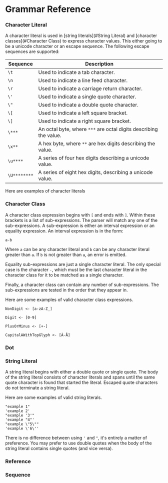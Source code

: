 Grammar Reference
=================

### Character Literal

A character literal is used in [string literals](#String Literal) and
[character classes](#Character Class) to express character values. This either
going to be a unicode character or an escape sequence. The following escape
sequences are supported:

| Sequence     | Description                                                       |
|--------------|-------------------------------------------------------------------|
|         `\t` | Used to indicate a tab character.                                 |
|         `\n` | Used to indicate a line feed character.                           |
|         `\r` | Used to indicate a carriage return character.                     |
|         `\'` | Used to indicate a single quote character.                        |
|         `\"` | Used to indicate a double quote character.                        |
|         `\[` | Used to indicate a left square bracket.                           |
|         `\]` | Used to indicate a right square bracket.                          |
|       `\***` | An octal byte, where `***` are octal digits describing the value. |
|       `\x**` | A hex byte, where `**` are hex digits describing the value.       |
|     `\u****` | A series of four hex digits describing a unicode value.           |
| `\U********` | A series of eight hex digits, describing a unicode value.         |

Here are examples of character literals

### Character Class

A character class expression begins with `[` and ends with `]`. Within these
brackets is a list of sub-expressions. The parser will match any one of the
sub-expressions. A sub-expression is either an interval expression or an
equality expression. An interval expression is in the form:

```
a-b
```

Where `a` can be any character literal and `b` can be any character literal
greater than `a`. If `b` is not greater than `a`, an error is emitted.

Equality sub-expressions are just a single character literal. The only special
case is the character `-`, which must be the last character literal in the
character class for it to be matched as a single character.

Finally, a character class can contain any number of sub-expressions. The
sub-expressions are tested in the order that they appear in.

Here are some examples of valid character class expressions.

```
NonDigit <- [a-zA-Z_]

Digit <- [0-9]

PlusOrMinus <- [+-]

CapitalAWithTopGlyph <- [À-Å]
```

### Dot

### String Literal

A string literal begins with either a double quote or single quote.
The body of the string literal consists of character literals and
spans until the same quote character is found that started the literal.
Escaped quote characters do not terminate a string literal.

Here are some examples of valid string literals.

```
"example 1"
'example 2'
"example '3'"
'example "4"'
"example \"5\""
'example \'6\''
```

There is no difference between using `'` and `"`, it's entirely a matter of
preference. You may prefer to use double quotes when the body of the string
literal contains single quotes (and vice versa).

### Reference

### Sequence
